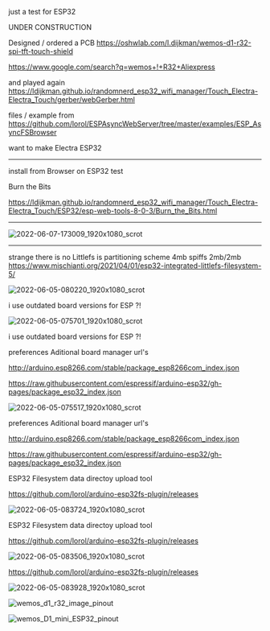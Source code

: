 just a test for ESP32

UNDER CONSTRUCTION

Designed / ordered a PCB https://oshwlab.com/l.dijkman/wemos-d1-r32-spi-tft-touch-shield

https://www.google.com/search?q=wemos+!+R32+Aliexpress

and played again https://ldijkman.github.io/randomnerd_esp32_wifi_manager/Touch_Electra-Electra_Touch/gerber/webGerber.html

files / example from https://github.com/lorol/ESPAsyncWebServer/tree/master/examples/ESP_AsyncFSBrowser

want to make Electra ESP32

---

install from Browser on ESP32 test

Burn the Bits 

https://ldijkman.github.io/randomnerd_esp32_wifi_manager/Touch_Electra-Electra_Touch/ESP32/esp-web-tools-8-0-3/Burn_the_Bits.html

---

![2022-06-07-173009_1920x1080_scrot](https://user-images.githubusercontent.com/45427770/172420882-00eef05f-2362-4e73-a20b-e85ef382339a.png)

---

strange there is no Littlefs is partitioning scheme 4mb spiffs 2mb/2mb https://www.mischianti.org/2021/04/01/esp32-integrated-littlefs-filesystem-5/

![2022-06-05-080220_1920x1080_scrot](https://user-images.githubusercontent.com/45427770/172038278-f4af93f2-479a-4aef-9ad8-eb1ff79e8cc5.png)

i use outdated board versions for ESP ?!

![2022-06-05-075701_1920x1080_scrot](https://user-images.githubusercontent.com/45427770/172038279-49262ca7-314a-43ca-91b6-f6eaf3d2329a.png)

i use outdated board versions for ESP ?!

preferences Aditional board manager url's

http://arduino.esp8266.com/stable/package_esp8266com_index.json

https://raw.githubusercontent.com/espressif/arduino-esp32/gh-pages/package_esp32_index.json


![2022-06-05-075517_1920x1080_scrot](https://user-images.githubusercontent.com/45427770/172038280-d34c74d6-156e-474f-80c4-12032fddc132.png)

preferences Aditional board manager url's

http://arduino.esp8266.com/stable/package_esp8266com_index.json

https://raw.githubusercontent.com/espressif/arduino-esp32/gh-pages/package_esp32_index.json

ESP32 Filesystem data directoy upload tool

https://github.com/lorol/arduino-esp32fs-plugin/releases

![2022-06-05-083724_1920x1080_scrot](https://user-images.githubusercontent.com/45427770/172038675-32ecb708-f934-4e8f-85b9-7aa7d2137964.png)

ESP32 Filesystem data directoy upload tool

https://github.com/lorol/arduino-esp32fs-plugin/releases

![2022-06-05-083506_1920x1080_scrot](https://user-images.githubusercontent.com/45427770/172038595-24cf0c91-b25b-49ae-9269-7f7bdd2826d8.png)

https://github.com/lorol/arduino-esp32fs-plugin/releases

![2022-06-05-083928_1920x1080_scrot](https://user-images.githubusercontent.com/45427770/172038748-e0b39463-2238-4356-97bf-cfb8a067591a.png)

![wemos_d1_r32_image_pinout](https://user-images.githubusercontent.com/45427770/172039285-1ff5e996-c0a2-4f87-b378-bc5ca26d0923.jpeg)

![wemos_D1_mini_ESP32_pinout](https://user-images.githubusercontent.com/45427770/172116307-fb077db4-e019-4f8c-8777-7a33fa718cb3.png)
